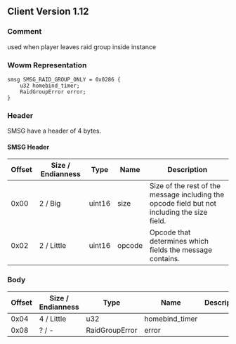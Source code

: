 ## Client Version 1.12

### Comment

used when player leaves raid group inside instance

### Wowm Representation
```rust,ignore
smsg SMSG_RAID_GROUP_ONLY = 0x0286 {
    u32 homebind_timer;    
    RaidGroupError error;    
}

```
### Header
SMSG have a header of 4 bytes.

#### SMSG Header
| Offset | Size / Endianness | Type   | Name   | Description |
| ------ | ----------------- | ------ | ------ | ----------- |
| 0x00   | 2 / Big           | uint16 | size   | Size of the rest of the message including the opcode field but not including the size field.|
| 0x02   | 2 / Little        | uint16 | opcode | Opcode that determines which fields the message contains.|
### Body
| Offset | Size / Endianness | Type | Name | Description |
| ------ | ----------------- | ---- | ---- | ----------- |
| 0x04 | 4 / Little | u32 | homebind_timer |  |
| 0x08 | ? / - | RaidGroupError | error |  |
